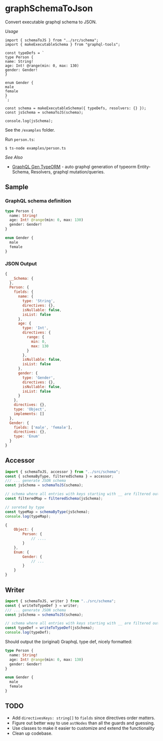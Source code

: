 # graphSchemaToJson

Convert executable graphql schema to JSON.

_Usage_

    import { schemaToJS } from "../src/schema";
    import { makeExecutableSchema } from "graphql-tools";

    const typeDefs = `
    type Person {
    name: String!
    age: Int! @range(min: 0, max: 130)
    gender: Gender!
    }

    enum Gender {
    male
    female
    }
    `;

    const schema = makeExecutableSchema({ typeDefs, resolvers: {} });
    const jsSchema = schemaToJS(schema);

    console.log(jsSchema);

See the `/examples` folder.

Run `person.ts`:

`$ ts-node examples/person.ts`

_See Also_

- [GraphQL Gen TypeORM](https://github.com/jjwtay/graphGenTypeorm) - auto graphql generation of typeorm Entity-Schema, Resolvers, graphql mutation/queries.

## Sample

### GraphQL schema definition

```graphql
type Person {
  name: String!
  age: Int! @range(min: 0, max: 130)
  gender: Gender!
}

enum Gender {
  male
  female
}
```

### JSON Output

```js
{
  __Schema: {
  },
  Person: {
    fields: {
      name: {
        type: 'String',
        directives: {},
        isNullable: false,
        isList: false
      },
      age: {
        type: 'Int',
        directives: {
          range: {
            min: 0,
            max: 130
          }
        },
        isNullable: false,
        isList: false
      },
      gender: {
        type: 'Gender',
        directives: {},
        isNullable: false,
        isList: false
      }
    },
    directives: {},
    type: 'Object',
    implements: []
  },
  Gender: {
    fields: ['male', 'female'],
    directives: {},
    type: 'Enum'
  }
}
```

## Accessor

```js
import { schemaToJS, accessor } from "../src/schema";
const { schemaByType, filteredSchema } = accessor;
/// ... generate JSON schema
const jsSchema = schemaToJS(schema);

// schema where all entries with keys starting with __ are filtered out
const filteredMap = filteredSchema(jsSchema);

// soreted by type
const typeMap = schemaByType(jsSchema);
console.log(typeMap);
```

```js
{
    Object: {
        Person: {
            // ....
        }
    },
    Enum: {
        Gender: {
            // ...
        }
    }
}
```

## Writer

```js
import { schemaToJS, writer } from "../src/schema";
const { writeToTypeDef } = writer;
/// ... generate JSON schema
const jsSchema = schemaToJS(schema);

// schema where all entries with keys starting with __ are filtered out
const typeDef = writeToTypeDef(jsSchema);
console.log(typeDef);
```

Should output the (original) GraphqL type def, nicely formatted:

```graphql
type Person {
  name: String!
  age: Int! @range(min: 0, max: 130)
  gender: Gender!
}

enum Gender {
  male
  female
}
```

## TODO

- Add `directivesKeys: string[]` to `fields` since directives order matters.
- Figure out better way to use `astNodes` than all the guards and guessing.
- Use classes to make it easier to customize and extend the functionality
- Clean up codebase.
